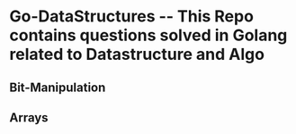 # Go-DataStructures -- This Repo contains questions solved in Golang related to Datastructure and Algo 

## Bit-Manipulation
## Arrays

